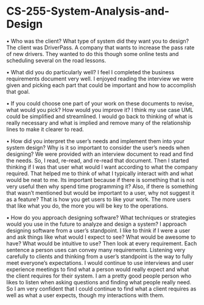 # CS-255-System-Analysis-and-Design

•	Who was the client? What type of system did they want you to design?
The client was DriverPass. A company that wants to increase the pass rate of new drivers. They wanted to do this though some online tests and scheduling several on the road lessons.

 
•	What did you do particularly well?
I feel I completed the business requirements document very well. I enjoyed reading the interview we were given and picking each part that could be important and how to accomplish that goal.


•	If you could choose one part of your work on these documents to revise, what would you pick? How would you improve it?
I think my use case UML could be simplified and streamlined. I would go back to thinking of what is really necessary and what is implied and remove many of the relationship lines to make it clearer to read. 


•	How did you interpret the user’s needs and implement them into your system design? Why is it so important to consider the user’s needs when designing?
We were provided with an interview document to read and find the needs. So, I read, re-read, and re-read that document. Then I started thinking if I was that user what would I want according to what the company required. That helped me to think of what I typically interact with and what would be neat to me. Its important because if there is something that is not very useful then why spend time programming it? Also, if there is something that wasn’t mentioned but would be important to a user, why not suggest it as a feature? That is how you get users to like your work. The more users that like what you do, the more you will be key to the operations. 


•	How do you approach designing software? What techniques or strategies would you use in the future to analyze and design a system?
I approach designing software from a user’s standpoint. I like to think if I were a user and ask things like what would I expect to see? What would be awesome to have? What would be intuitive to use? Then look at every requirement. Each sentence a person uses can convey many requirements. Listening very carefully to clients and thinking from a user’s standpoint is the way to fully meet everyone’s expectations. I would continue to use interviews and user experience meetings to find what a person would really expect and what the client requires for their system. I am a pretty good people person who likes to listen when asking questions and finding what people really need. So I am very confident that I could continue to find what a client requires as well as what a user expects, though my interactions with them. 
